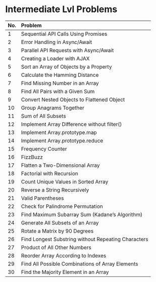 # Intermediate Lvl Problems

| No. | Problem                                             |
| --- | :-------------------------------------------------- |
| 1   | Sequential API Calls Using Promises                 |
| 2   | Error Handling in Async/Await                       |
| 3   | Parallel API Requests with Async/Await              |
| 4   | Creating a Loader with AJAX                         |
| 5   | Sort an Array of Objects by a Property              |
| 6   | Calculate the Hamming Distance                      |
| 7   | Find Missing Number in an Array                     |
| 8   | Find All Pairs with a Given Sum                     |
| 9   | Convert Nested Objects to Flattened Object          |
| 10  | Group Anagrams Together                             |
| 11  | Sum of All Subsets                                  |
| 12  | Implement Array Difference without filter()         |
| 13  | Implement Array.prototype.map                       |
| 14  | Implement Array.prototype.reduce                    |
| 15  | Frequency Counter                                   |
| 16  | FizzBuzz                                            |
| 17  | Flatten a Two-Dimensional Array                     |
| 18  | Factorial with Recursion                            |
| 19  | Count Unique Values in Sorted Array                 |
| 20  | Reverse a String Recursively                        |
| 21  | Valid Parentheses                                   |
| 22  | Check for Palindrome Permutation                    |
| 23  | Find Maximum Subarray Sum (Kadane’s Algorithm)      |
| 24  | Generate All Subsets of an Array                    |
| 25  | Rotate a Matrix by 90 Degrees                       |
| 26  | Find Longest Substring without Repeating Characters |
| 27  | Product of All Other Numbers                        |
| 28  | Reorder Array According to Indexes                  |
| 29  | Find All Possible Combinations of Array Elements    |
| 30  | Find the Majority Element in an Array               |
